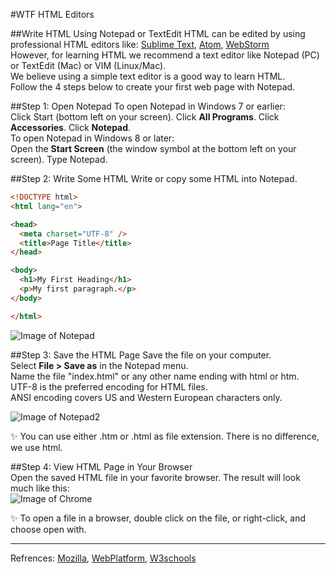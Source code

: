 #WTF HTML Editors

##Write HTML Using Notepad or TextEdit
HTML can be edited by using professional HTML editors like: [Sublime Text], [Atom], [WebStorm]  
However, for learning HTML we recommend a text editor like Notepad (PC) or TextEdit (Mac) or VIM (Linux/Mac).  
We believe using a simple text editor is a good way to learn HTML.  
Follow the 4 steps below to create your first web page with Notepad.  

##Step 1: Open Notepad
To open Notepad in Windows 7 or earlier:  
Click Start (bottom left on your screen). Click **All Programs**. Click **Accessories**. Click **Notepad**.  
To open Notepad in Windows 8 or later:  
Open the **Start Screen** (the window symbol at the bottom left on your screen). Type Notepad.  

##Step 2: Write Some HTML
Write or copy some HTML into Notepad.

```html
<!DOCTYPE html>
<html lang="en">

<head>
  <meta charset="UTF-8" />
  <title>Page Title</title>
</head>

<body>
  <h1>My First Heading</h1>
  <p>My first paragraph.</p>
</body>

</html>
```
![Image of Notepad](http://www.w3schools.com/html/img_notepad.png)

##Step 3: Save the HTML Page
Save the file on your computer.  
Select **File > Save as** in the Notepad menu.  
Name the file "index.html" or any other name ending with html or htm.  
UTF-8 is the preferred encoding for HTML files.  
ANSI encoding covers US and Western European characters only.

![Image of Notepad2](http://www.w3schools.com/html/img_saveas.png)

:sparkles: You can use either .htm or .html as file extension. There is no difference, we use html.

##Step 4: View HTML Page in Your Browser  
Open the saved HTML file in your favorite browser. The result will look much like this:  
![Image of Chrome](http://www.w3schools.com/html/img_chrome.png)

:sparkles: To open a file in a browser, double click on the file, or right-click, and choose open with.

---
Refrences: [Mozilla], [WebPlatform], [W3schools]

[Atom]: http://atom.io/
[Sublime Text]: http://www.sublimetext.com/
[WebStorm]: http://www.jetbrains.com/webstorm/
[Mozilla]: http://developer.mozilla.org/en-US/docs/Web/HTML
[WebPlatform]: https://docs.webplatform.org/wiki/html
[W3schools]: http://www.w3schools.com/html/
